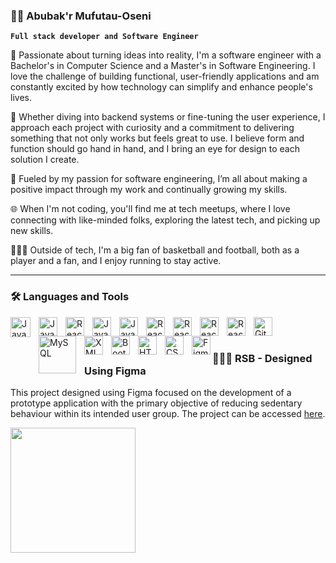 ### 🏄‍♂️ Abubak'r Mufutau-Oseni

**`Full stack developer and Software Engineer`**

🌟 Passionate about turning ideas into reality, I'm a software engineer with a Bachelor's in Computer Science and a Master's in Software Engineering. I love the challenge of building functional, user-friendly applications and am constantly excited by how technology can simplify and enhance people's lives.

🎒 Whether diving into backend systems or fine-tuning the user experience, I approach each project with curiosity and a commitment to delivering something that not only works but feels great to use. I believe form and function should go hand in hand, and I bring an eye for design to each solution I create.

💼 Fueled by my passion for software engineering, I’m all about making a positive impact through my work and continually growing my skills.

🌐 When I'm not coding, you'll find me at tech meetups, where I love connecting with like-minded folks, exploring the latest tech, and picking up new skills.

🏃🏾‍♂️ Outside of tech, I'm a big fan of basketball and football, both as a player and a fan, and I enjoy running to stay active.

---

### 🛠️ Languages and Tools
<img align="left" alt="Java" width="32px" style="padding-right:10px;" src="https://skillicons.dev/icons?i=java"/>
<img align="left" alt="JavaScript" width="30px" style="padding-right:10px;" src="https://skillicons.dev/icons?i=js" />
<img align="left" alt="React" width="30px" style="padding-right:10px;" src="https://skillicons.dev/icons?i=typescript" />
<img align="left" alt="JavaScript" width="30px" style="padding-right:10px;" src="https://skillicons.dev/icons?i=nodejs" />
<img align="left" alt="JavaScript" width="30px" style="padding-right:10px;" src="https://skillicons.dev/icons?i=expressjs" />
<img align="left" alt="React" width="30px" style="padding-right:10px;" src="https://www.vectorlogo.zone/logos/reactjs/reactjs-icon.svg" />
<img align="left" alt="React" width="30px" style="padding-right:10px;" src="https://skillicons.dev/icons?i=jest" />
<img align="left" alt="React" width="30px" style="padding-right:10px;" src="https://skillicons.dev/icons?i=firebase" />
<img align="left" alt="React" width="30px" style="padding-right:10px;" src="https://skillicons.dev/icons?i=jenkins" />
<img align="left" alt="Git" width="30px" style="padding-right:10px;" src="https://cdn.jsdelivr.net/gh/devicons/devicon/icons/git/git-original.svg" />
<img align="left" alt="MySQL" width="60px" style="padding-right:10px;" src="https://www.vectorlogo.zone/logos/mysql/mysql-ar21.svg" />
<img align="left" alt="XML" width="30px" style="padding-right:10px;" src="https://www.vectorlogo.zone/logos/w3c_xml/w3c_xml-icon.svg" />
<img align="left" alt="Bootstrap" width="30px" style="padding-right:10px;" src="https://www.vectorlogo.zone/logos/getbootstrap/getbootstrap-icon.svg" />
<img align="left" alt="HTML" width="30px" style="padding-right:10px;" src="https://cdn.jsdelivr.net/gh/devicons/devicon/icons/html5/html5-plain.svg" />
<img align="left" alt="CSS" width="30px" style="padding-right:10px;" src="https://cdn.jsdelivr.net/gh/devicons/devicon/icons/css3/css3-plain.svg"/>
<img align="left" alt="Figma" width="30px" src="https://www.vectorlogo.zone/logos/figma/figma-icon.svg" />
<br>

#

### 👨🏾‍💻 RSB - Designed Using Figma
<p>This project designed using Figma focused on the development of a prototype application with the primary objective of reducing sedentary behaviour within its intended user group. The project can be accessed <a href="https://www.figma.com/proto/KWOsjdhtIh2HTx7VK3sAiq/RSB?page-id=0%3A1&type=design&node-id=47-159&viewport=1448%2C-719%2C0.37&t=AuYALepNXEjVz4bI-1&scaling=scale-down&starting-point-node-id=6%3A4&mode=design">here</a>. </p>
<img src="https://github.com/abubakrmo/abubakrmo/blob/master/RSB.gif" width="200" >





